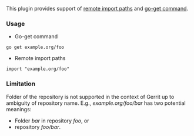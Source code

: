 This plugin provides support of
[remote import paths](https://golang.org/cmd/go/#hdr-Remote_import_paths) and
[go-get command](https://golang.org/cmd/go/).

### Usage

* Go-get command

```
go get example.org/foo
```

* Remote import paths

```
import "example.org/foo"
```

### Limitation
Folder of the repository is not supported in the context of Gerrit up to
ambiguity of repository name. E.g., _example.org/foo/bar_ has two potential meanings:

* Folder _bar_ in repository _foo_, or
* repository _foo/bar_.

